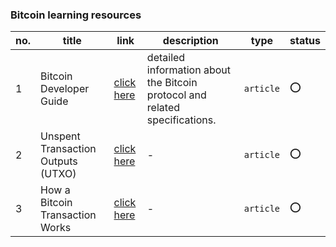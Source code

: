 
### Bitcoin learning resources

no. | title | link | description | type | status
--- | ----- | ---- | ----------- | ---- | -------
1 | Bitcoin Developer Guide | [click here](https://bitcoin.org/en/developer-guide) | detailed information about the Bitcoin protocol and related specifications. | `article` | :o: | 
2 | Unspent Transaction Outputs (UTXO) | [click here](https://www.smithandcrown.com/definition/unspent-transaction-outputs-utxo/) | - | `article` | :o:
3 | How a Bitcoin Transaction Works | [click here](https://www.ccn.com/bitcoin-transaction-really-works) | - | `article` | :o:
